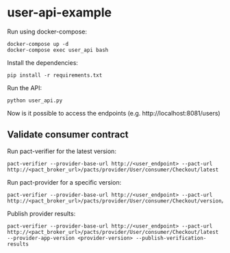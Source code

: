 # user-api-example

Run using docker-compose:

```
docker-compose up -d
docker-compose exec user_api bash
```

Install the dependencies:

```
pip install -r requirements.txt
```

Run the API:

```
python user_api.py
```

Now is it possible to access the endpoints (e.g. http://localhost:8081/users)

## Validate consumer contract

Run pact-verifier for the latest version:

```
pact-verifier --provider-base-url http://<user_endpoint> --pact-url http://<pact_broker_url>/pacts/provider/User/consumer/Checkout/latest
```

Run pact-provider for a specific version:

```
pact-verifier --provider-base-url http://<user_endpoint> --pact-url http://<pact_broker_url>/pacts/provider/User/consumer/Checkout/version/<version>
```

Publish provider results:

```
pact-verifier --provider-base-url http://<user_endpoint> --pact-url http://<pact_broker_url>/pacts/provider/User/consumer/Checkout/latest --provider-app-version <provider-version> --publish-verification-results
```


